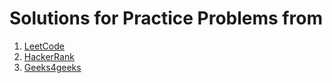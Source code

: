 # Solutions for Practice Problems from  

1. [LeetCode](https://github.com/mandeep147/HackerRank/tree/master/src/mandeep/leetcode)
2. [HackerRank](https://github.com/mandeep147/HackerRank/tree/master/src/mandeep/hackerrank)
3. [Geeks4geeks](https://github.com/mandeep147/HackerRank/tree/master/src/mandeep/geeks4geeks)
